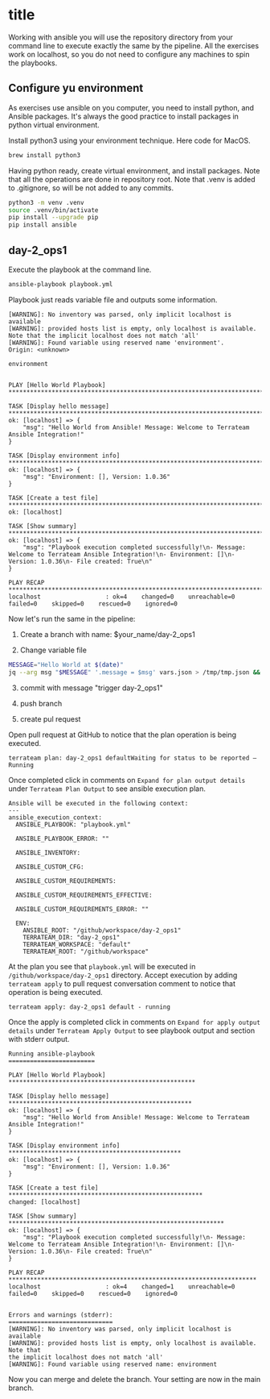 # title

Working with ansible you will use the repository directory from your command line to execute exactly the same by the pipeline. All the exercises work on localhost, so you do not need to configure any machines to spin the playbooks.

## Configure yu environment

As exercises use ansible on you computer, you need to install python, and Ansible packages. It's always the good practice to install packages in python virtual environment.

Install python3 using your environment technique. Here code for MacOS.

```bash
brew install python3
```

Having python ready, create virtual environment, and install packages. Note that all the operations are done in repository root. Note that .venv is added to .gitignore, so will be not added to any commits.

```bash
python3 -m venv .venv 
source .venv/bin/activate 
pip install --upgrade pip 
pip install ansible 
```

## day-2_ops1

Execute the playbook at the command line.

```bash
ansible-playbook playbook.yml 
```

Playbook just reads variable file and outputs some information.

```text
[WARNING]: No inventory was parsed, only implicit localhost is available
[WARNING]: provided hosts list is empty, only localhost is available. Note that the implicit localhost does not match 'all'
[WARNING]: Found variable using reserved name 'environment'.
Origin: <unknown>

environment


PLAY [Hello World Playbook] ********************************************************************************

TASK [Display hello message] *******************************************************************************
ok: [localhost] => {
    "msg": "Hello World from Ansible! Message: Welcome to Terrateam Ansible Integration!"
}

TASK [Display environment info] ****************************************************************************
ok: [localhost] => {
    "msg": "Environment: [], Version: 1.0.36"
}

TASK [Create a test file] **********************************************************************************
ok: [localhost]

TASK [Show summary] ****************************************************************************************
ok: [localhost] => {
    "msg": "Playbook execution completed successfully!\n- Message: Welcome to Terrateam Ansible Integration!\n- Environment: []\n- Version: 1.0.36\n- File created: True\n"
}

PLAY RECAP *************************************************************************************************
localhost                  : ok=4    changed=0    unreachable=0    failed=0    skipped=0    rescued=0    ignored=0   

```

Now let's run the same in the pipeline:

1. Create a branch with name: $your_name/day-2_ops1

2. Change variable file

```bash
MESSAGE="Hello World at $(date)"
jq --arg msg "$MESSAGE" '.message = $msg' vars.json > /tmp/tmp.json && mv /tmp/tmp.json vars.json 
```

3. commit with message "trigger day-2_ops1"

4. push branch

5. create pul request

Open pull request at GitHub to notice that the plan operation is being executed.

```
terrateam plan: day-2_ops1 defaultWaiting for status to be reported — Running
```

Once completed click in comments on `Expand for plan output details` under `Terrateam Plan Output` to see ansible execution plan.

```text
Ansible will be executed in the following context:
---
ansible_execution_context:
  ANSIBLE_PLAYBOOK: "playbook.yml"
  
  ANSIBLE_PLAYBOOK_ERROR: ""
  
  ANSIBLE_INVENTORY:
  
  ANSIBLE_CUSTOM_CFG:
  
  ANSIBLE_CUSTOM_REQUIREMENTS:
  
  ANSIBLE_CUSTOM_REQUIREMENTS_EFFECTIVE:
  
  ANSIBLE_CUSTOM_REQUIREMENTS_ERROR: ""
  
  ENV:
    ANSIBLE_ROOT: "/github/workspace/day-2_ops1"
    TERRATEAM_DIR: "day-2_ops1"
    TERRATEAM_WORKSPACE: "default"
    TERRATEAM_ROOT: "/github/workspace"
```

At the plan you see that `playbook.yml` will be executed in `/github/workspace/day-2_ops1` directory. Accept execution by adding `terrateam apply` to pull request conversation comment to notice that operation is being executed.

```
terrateam apply: day-2_ops1 default - running
```

Once the apply is completed click in comments on `Expand for apply output details` under `Terrateam Apply Output` to see playbook output and section with stderr output.

```
Running ansible-playbook
========================

PLAY [Hello World Playbook] ****************************************************

TASK [Display hello message] ***************************************************
ok: [localhost] => {
    "msg": "Hello World from Ansible! Message: Welcome to Terrateam Ansible Integration!"
}

TASK [Display environment info] ************************************************
ok: [localhost] => {
    "msg": "Environment: [], Version: 1.0.36"
}

TASK [Create a test file] ******************************************************
changed: [localhost]

TASK [Show summary] ************************************************************
ok: [localhost] => {
    "msg": "Playbook execution completed successfully!\n- Message: Welcome to Terrateam Ansible Integration!\n- Environment: []\n- Version: 1.0.36\n- File created: True\n"
}

PLAY RECAP *********************************************************************
localhost                  : ok=4    changed=1    unreachable=0    failed=0    skipped=0    rescued=0    ignored=0   


Errors and warnings (stderr):
=============================
[WARNING]: No inventory was parsed, only implicit localhost is available
[WARNING]: provided hosts list is empty, only localhost is available. Note that
the implicit localhost does not match 'all'
[WARNING]: Found variable using reserved name: environment
```

Now you can merge and delete the branch. Your setting are now in the main branch.